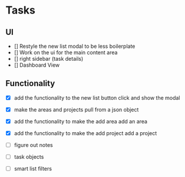 # Tasks

## UI

- [] Restyle the new list modal to be less boilerplate
- [] Work on the ui for the main content area
- [] right sidebar (task details)
- [] Dashboard View

## Functionality

- [x] add the functionality to the new list button click and show the modal
- [x] make the areas and projects pull from a json object
- [x] add the functionality to make the add area add an area
- [x] add the functionality to make the add project add a project
- [ ] figure out notes
- [ ] task objects
- [ ] smart list filters

